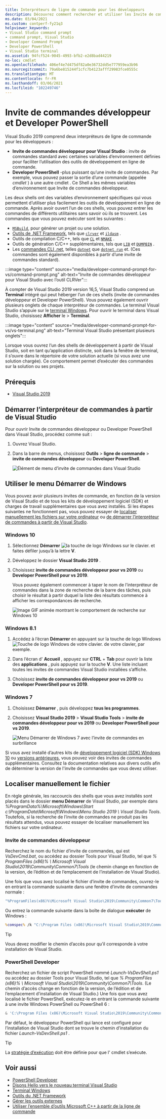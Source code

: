 ```yaml
---
title: Interpréteurs de ligne de commande pour les développeurs
description: Découvrez comment rechercher et utiliser les Invite de commandes développeur pour Visual Studio, Developer PowerShell et Visual Studio terminal, qui vous permettent d’utiliser plus facilement les outils .NET et C++.
ms.date: 03/04/2021
ms.custom: contperf-fy21q3
helpviewer_keywords:
- Visual Studio command prompt
- command prompt, Visual Studio
- Developer Command Prompt
- Developer PowerShell
- Visual Studio terminal
ms.assetid: 94fcf524-9045-4993-bfb2-e2d8bad44219
no-loc: cmdlet
ms.openlocfilehash: 406ef4e7d475df82a0e36732dd5e777959ea3b96
ms.sourcegitcommit: 79a6be815244f1cfc7b4123afff29983fce0555c
ms.translationtype: MT
ms.contentlocale: fr-FR
ms.lasthandoff: 03/06/2021
ms.locfileid: "102249746"
---
```

# <a name="developer-command-prompt-and-developer-powershell"></a>Invite de commandes développeur et Developer PowerShell

Visual Studio 2019 comprend deux interpréteurs de ligne de commande pour les développeurs :

- **Invite de commandes développeur pour Visual Studio** : invite de commandes standard avec certaines variables d’environnement définies pour faciliter l’utilisation des outils de développement en ligne de commande.
- **Developer PowerShell** -plus puissant qu’une invite de commandes. Par exemple, vous pouvez passer la sortie d’une commande (appelée *cmdlet* ) à une autre cmdlet . Ce Shell a les mêmes variables d’environnement que Invite de commandes développeur.

Les deux shells ont des variables d’environnement spécifiques qui vous permettent d’utiliser plus facilement les outils de développement en ligne de commande. Après avoir ouvert l’un de ces shells, vous pouvez entrer les commandes de différents utilitaires sans savoir où ils se trouvent. Les commandes que vous pouvez exécuter sont les suivantes :

- [`MSBuild`](../../msbuild/msbuild-command-line-reference.md), pour générer un projet ou une solution.
- [Outils de .NET Framework](/dotnet/framework/tools/index), tels que [`clrver`](/dotnet/framework/tools/clrver-exe-clr-version-tool) et [`ildasm`](/dotnet/framework/tools/ildasm-exe-il-disassembler) .
- Outils de compilation C/C++, tels que [`CL`](/cpp/build/reference/compiler-command-line-syntax) et [`NMAKE`](/cpp/build/reference/running-nmake) .
- Outils de génération C/C++ supplémentaires, tels que [`LIB`](/cpp/build/reference/lib-reference) et [`DUMPBIN`](/cpp/build/reference/dumpbin-reference) .
- Les [commandes CLI .net](/dotnet/core/tools/index), telles [`dotnet`](/dotnet/core/tools/dotnet) que [`dotnet run`](/dotnet/core/tools/dotnet-run) et. (Ces commandes sont également disponibles à partir d’une invite de commandes standard).

:::image type="content" source="media/developer-command-prompt-for-vs/command-prompt.png" alt-text="Invite de commandes développeur pour Visual Studio avec l’outil CLRVer":::

À compter de Visual Studio 2019 version 16,5, Visual Studio comprend un **Terminal** intégré qui peut héberger l’un de ces shells (invite de commandes développeur et Developer PowerShell). Vous pouvez également ouvrir plusieurs onglets de chaque interpréteur de commandes. Le terminal Visual Studio s’appuie sur le [terminal Windows](/windows/terminal/). Pour ouvrir le terminal dans Visual Studio, choisissez **Afficher** le  >  **Terminal**.

:::image type="content" source="media/developer-command-prompt-for-vs/vs-terminal.png" alt-text="Terminal Visual Studio présentant plusieurs onglets":::

Lorsque vous ouvrez l’un des shells de développement à partir de Visual Studio, soit en tant qu’application distincte, soit dans la fenêtre de terminal, il s’ouvre dans le répertoire de votre solution actuelle (si vous avez une solution chargée). Ce comportement permet d’exécuter des commandes sur la solution ou ses projets.

## <a name="prerequisites"></a>Prérequis

- [Visual Studio 2019](https://visualstudio.microsoft.com/downloads/?utm_medium=microsoft&utm_source=docs.microsoft.com&utm_campaign=inline+link&utm_content=download+vs2019)

## <a name="start-the-shell-from-inside-visual-studio"></a>Démarrer l’interpréteur de commandes à partir de Visual Studio

Pour ouvrir Invite de commandes développeur ou Developer PowerShell dans Visual Studio, procédez comme suit :

1. Ouvrez Visual Studio.

1. Dans la barre de menus, choisissez **Outils**  >  **ligne de commande**  >  **invite de commandes développeur** ou **Developer PowerShell**.

   ![Élément de menu d’invite de commandes dans Visual Studio](./media/developer-command-prompt-for-vs/vs-menu.png)

## <a name="use-the-windows-start-menu"></a>Utiliser le menu Démarrer de Windows

Vous pouvez avoir plusieurs invites de commande, en fonction de la version de Visual Studio et de tous les kits de développement logiciel (SDK) et charges de travail supplémentaires que vous avez installés. Si les étapes suivantes ne fonctionnent pas, vous pouvez essayer de [localiser manuellement les fichiers sur votre ordinateur](#manually-locate-the-file) ou [de démarrer l’interpréteur de commandes à partir de Visual Studio](#start-the-shell-from-inside-visual-studio).

### <a name="windows-10"></a>Windows 10

1. Sélectionnez **Démarrer** ![ la touche de logo Windows sur le clavier.](./media/developer-command-prompt-for-vs/windows-logo-key-graphic.png) et faites défiler jusqu’à la lettre **V**.

1. Développez le dossier **Visual Studio 2019** .

1. Choisissez **invite de commandes développeur pour vs 2019** ou **Developer PowerShell pour vs 2019**.

   Vous pouvez également commencer à taper le nom de l’interpréteur de commandes dans la zone de recherche de la barre des tâches, puis choisir le résultat à partir duquel la liste des résultats commence à afficher les correspondances de recherche.

   ![Image GIF animée montrant le comportement de recherche sur Windows 10](./media/developer-command-prompt-for-vs/windows-10-search.gif)

### <a name="windows-81"></a>Windows 8.1

1. Accédez à l’écran **Démarrer** en appuyant sur la touche de logo Windows ![Touche de logo Windows de votre clavier.](./media/developer-command-prompt-for-vs/windows-logo-key-graphic.png) de votre clavier, par exemple.

1. Dans l’écran d' **Accueil** , appuyez sur **CTRL** + **Tab** pour ouvrir la liste des **applications** , puis appuyez sur la touche **V**. Une liste incluant toutes les invites de commandes Visual Studio installées s’affiche.

1. Choisissez **invite de commandes développeur pour vs 2019** ou **Developer PowerShell pour vs 2019**.

### <a name="windows-7"></a>Windows 7

1. Choisissez **Démarrer** , puis développez **tous les programmes**.

1. Choisissez **Visual Studio 2019**  >  **Visual Studio Tools**  >  **invite de commandes développeur pour vs 2019** ou **Developer PowerShell pour vs 2019**.

   ![Menu Démarrer de Windows 7 avec l’invite de commandes en surbrillance](./media/developer-command-prompt-for-vs/windows-7-menu.png)

Si vous avez installé d’autres kits de [développement logiciel (SDK) Windows 10](https://developer.microsoft.com/windows/downloads/windows-10-sdk) ou [versions antérieures](https://developer.microsoft.com/windows/downloads/sdk-archive), vous pouvez voir des invites de commandes supplémentaires. Consultez la documentation relatives aux divers outils afin de déterminer la version de l'invite de commandes que vous devez utiliser.

## <a name="manually-locate-the-file"></a>Localiser manuellement le fichier

En règle générale, les raccourcis des shells que vous avez installés sont placés dans le dossier **menu Démarrer** de Visual Studio, par exemple dans *%ProgramData%\Microsoft\Windows\Start c:\ProgramData\Microsoft\Windows\Menu Studio 2019 \ Visual Studio Tools*. Toutefois, si la recherche de l’invite de commandes ne produit pas les résultats attendus, vous pouvez essayer de localiser manuellement les fichiers sur votre ordinateur.

### <a name="developer-command-prompt"></a>Invite de commandes développeur

Recherchez le nom du fichier d’invite de commandes, qui est *VsDevCmd.bat*, ou accédez au dossier Tools pour Visual Studio, tel que *% ProgramFiles (x86)% \ Microsoft Visual Studio\2019\Community\Common7\Tools* (le chemin change en fonction de la version, de l’édition et de l’emplacement de l’installation de Visual Studio).

Une fois que vous avez localisé le fichier d’invite de commandes, ouvrez-le en entrant la commande suivante dans une fenêtre d’invite de commandes normale :

```cmd
"%ProgramFiles(x86)%\Microsoft Visual Studio\2019\Community\Common7\Tools\VsDevCmd.bat"
```

Ou entrez la commande suivante dans la boîte de dialogue **exécuter** de Windows :

```cmd
%comspec% /k "C:\Program Files (x86)\Microsoft Visual Studio\2019\Community\Common7\Tools\VsDevCmd.bat"
```

> [!TIP]
> Vous devez modifier le chemin d’accès pour qu’il corresponde à votre installation de Visual Studio.

### <a name="developer-powershell"></a>PowerShell Developer

Recherchez un fichier de script PowerShell nommé *Launch-VsDevShell.ps1* ou accédez au dossier Tools pour Visual Studio, tel que *% ProgramFiles (x86)% \ Microsoft Visual Studio\2019\Community\Common7\Tools*. (Le chemin d’accès change en fonction de la version, de l’édition et de l’emplacement d’installation de Visual Studio.) Une fois que vous avez localisé le fichier PowerShell, exécutez-le en entrant la commande suivante à une invite Windows PowerShell ou PowerShell 6 :

```powershell
& 'C:\Program Files (x86)\Microsoft Visual Studio\2019\Community\Common7\Tools\Launch-VsDevShell.ps1'
```

Par défaut, le développeur PowerShell qui lance est configuré pour l’installation de Visual Studio dont se trouve le chemin d’installation du fichier *Launch-VsDevShell.ps1* .

> [!TIP]
> La [stratégie d’exécution](/powershell/module/microsoft.powershell.core/about/about_execution_policies) doit être définie pour que l' cmdlet s’exécute.

## <a name="see-also"></a>Voir aussi

- [PowerShell Developer](https://devblogs.microsoft.com/visualstudio/the-powershell-you-know-and-love-now-with-a-side-of-visual-studio/)
- [Disons Hello vers le nouveau terminal Visual Studio](https://devblogs.microsoft.com/visualstudio/say-hello-to-the-new-visual-studio-terminal/)
- [Terminal Windows](/windows/terminal/)
- [Outils du .NET Framework](/dotnet/framework/tools/index)
- [Gérer les outils externes](../managing-external-tools.md)
- [Utiliser l’ensemble d’outils Microsoft C++ à partir de la ligne de commande](/cpp/build/building-on-the-command-line)
